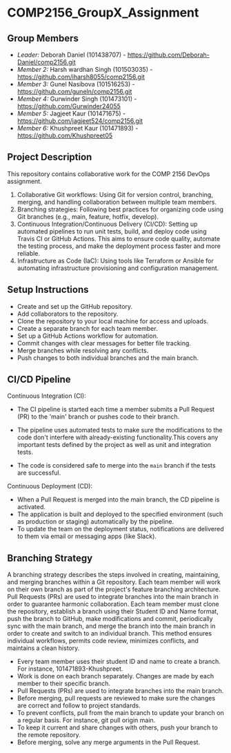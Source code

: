 # COMP2156_GroupX_Assignment

## Group Members
- *Leader:* Deborah Daniel (101438707) - https://github.com/Deborah-Daniel/comp2156.git
- *Member 2:* Harsh wardhan Singh (101503035) - https://github.com/iharsh8055/comp2156.git
- *Member 3:* Gunel Nasibova (101516253) - https://github.com/guneln/comp2156.git
- *Member 4:* Gurwinder Singh (101473101) - https://github.com/Gurwinder24055
- *Member 5:* Jagjeet Kaur (101471675) - https://github.com/jagjeet524/comp2156.git
- *Member 6:* Khushpreet Kaur (101471893) - https://github.com/Khushpreet05

## Project Description
This repository contains collaborative work for the COMP 2156 DevOps assignment.

1. Collaborative Git workflows: Using Git for version control, branching, merging, and handling collaboration between multiple team members.
2. Branching strategies: Following best practices for organizing code using Git branches (e.g., main, feature, hotfix, develop).
3. Continuous Integration/Continuous Delivery (CI/CD): Setting up automated pipelines to run unit tests, build, and deploy code using Travis CI or GitHub Actions. This aims to ensure code quality, automate the testing process, and make the deployment process faster and more reliable.
4. Infrastructure as Code (IaC): Using tools like Terraform or Ansible for automating infrastructure provisioning and configuration management.


## Setup Instructions
- Create and set up the GitHub repository.
- Add collaborators to the repository.
- Clone the repository to your local machine for access and uploads.
- Create a separate branch for each team member.
- Set up a GitHub Actions workflow for automation.
- Commit changes with clear messages for better file tracking.
- Merge branches while resolving any conflicts.
- Push changes to both individual branches and the main branch.


## CI/CD Pipeline
Continuous Integration (CI):
- The CI pipeline is started each time a member submits a Pull Request (PR) to the 'main' branch 
 or pushes code to their branch.
 
- The pipeline uses automated tests to make sure the modifications to the code don't interfere with already-existing functionality.This covers any important tests defined by the project as well as unit and integration tests.

- The code is considered safe to merge into the `main` branch if the tests are successful.
  
 Continuous Deployment (CD):
- When a Pull Request is merged into the main branch, the CD pipeline is activated.
- The application is built and deployed to the specified environment (such as production or staging) automatically by the pipeline.
- To update the team on the deployment status, notifications are delivered to them via email or messaging apps (like Slack).


## Branching Strategy
A branching strategy describes the steps involved in creating, maintaining, and merging branches within a Git repository. Each team member will work on their own branch as part of the project's feature branching architecture. Pull Requests (PRs) are used to integrate branches into the main branch in order to guarantee harmonic collaboration. Each team member must clone the repository, establish a branch using their Student ID and Name format, push the branch to GitHub, make modifications and commit, periodically sync with the main branch, and merge the branch into the main branch in order to create and switch to an individual branch. This method ensures individual workflows, permits code review, minimizes conflicts, and maintains a clean history.
- Every team member uses their student ID and name to create a branch. For instance, 101471893-Khushpreet.
- Work is done on each branch separately. Changes are made by each member to their specific branch.
- Pull Requests (PRs) are used to integrate branches into the main branch.
- Before merging, pull requests are reviewed to make sure the changes are correct and follow to project standards.
- To prevent conflicts, pull from the main branch to update your branch on a regular basis. For instance, git pull origin main.
- To keep it current and share changes with others, push your branch to the remote repository.
- Before merging, solve any merge arguments in the Pull Request.
